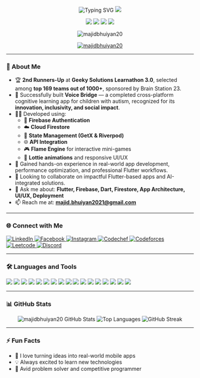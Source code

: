 <div align="center">
  
  <!-- Animated Welcome Text -->
  <img src="https://readme-typing-svg.herokuapp.com?font=Fira+Code&weight=700&size=35&duration=4000&pause=1000&color=00D4FF&center=true&vCenter=true&width=600&height=80&lines=✨+Welcome+to+my+Profile!;👋+Hi,+I'm+Majid+Bhuiyan;🚀+Flutter+Developer+Extraordinaire;💙+From+Beautiful+Bangladesh" alt="Typing SVG" />
  
  <!-- Animated Divider -->
  <img src="https://user-images.githubusercontent.com/73097560/115834477-dbab4500-a447-11eb-908a-139a6edaec5c.gif"/>
  
  <!-- Floating Badges -->
  <p>
    <img src="https://img.shields.io/badge/Flutter-%2302569B.svg?style=for-the-badge&logo=Flutter&logoColor=white" />
    <img src="https://img.shields.io/badge/Dart-%230175C2.svg?style=for-the-badge&logo=Dart&logoColor=white" />
    <img src="https://img.shields.io/badge/Mobile%20Apps-Passion%20Project-FF6B6B?style=for-the-badge" />
    <img src="https://img.shields.io/badge/Open%20Source-%20❤️-00FF00?style=for-the-badge" />
  </p>
  
</div>

<p align="center">
  <img src="https://komarev.com/ghpvc/?username=majidbhuiyan20&label=Profile%20views&color=0e75b6&style=flat" alt="majidbhuiyan20" />
</p>

<p align="center">
  <a href="https://github.com/ryo-ma/github-profile-trophy">
    <img src="https://github-profile-trophy.vercel.app/?username=majidbhuiyan20&theme=dracula&row=1&column=7" alt="majidbhuiyan20" />
  </a>
</p>

----------------

### 🚀 About Me

- 🏆 **2nd Runners-Up** at **Geeky Solutions Learnathon 3.0**, selected among **top 169 teams out of 1000+**, sponsored by Brain Station 23.
- 🧠 Successfully built **Voice Bridge** — a completed cross-platform cognitive learning app for children with autism, recognized for its **innovation, inclusivity, and social impact**.
- 👨‍💻 Developed using:
  - 🔐 **Firebase Authentication**
  - ☁️ **Cloud Firestore**
  - 🔄 **State Management (GetX & Riverpod)**
  - 🌐 **API Integration**
  - 🎮 **Flame Engine** for interactive mini-games
  - 🎨 **Lottie animations** and responsive UI/UX
- 💼 Gained hands-on experience in real-world app development, performance optimization, and professional Flutter workflows.
- 👯 Looking to collaborate on impactful Flutter-based apps and AI-integrated solutions.
- 💬 Ask me about: **Flutter, Firebase, Dart, Firestore, App Architecture, UI/UX, Deployment**
- 📫 Reach me at: **majid.bhuiyan2021@gmail.com**


---

### 🌐 Connect with Me

<p align="left">
  <a href="https://linkedin.com/in/majid-bhuiyan" target="_blank">
    <img src="https://img.shields.io/badge/LinkedIn-blue?logo=linkedin&logoColor=white" alt="LinkedIn" />
  </a>
  <a href="https://fb.com/mazidbhuiyan.mazidbhuiyan.9" target="_blank">
    <img src="https://img.shields.io/badge/Facebook-%231877F2.svg?logo=facebook&logoColor=white" alt="Facebook" />
  </a>
  <a href="https://instagram.com/majid_bhuiyan" target="_blank">
    <img src="https://img.shields.io/badge/Instagram-%23E4405F.svg?logo=instagram&logoColor=white" alt="Instagram" />
  </a>
  <a href="https://www.codechef.com/users/majid2011" target="_blank">
    <img src="https://img.shields.io/badge/Codechef-5B4638?logo=codechef&logoColor=white" alt="Codechef" />
  </a>
  <a href="https://codeforces.com/profile/majid2011" target="_blank">
    <img src="https://img.shields.io/badge/Codeforces-blue?logo=codeforces&logoColor=white" alt="Codeforces" />
  </a>
  <a href="https://www.leetcode.com/majid211" target="_blank">
    <img src="https://img.shields.io/badge/LeetCode-FFA116?logo=leetcode&logoColor=black" alt="Leetcode" />
  </a>
  <a href="https://discord.gg/_majid2011" target="_blank">
    <img src="https://img.shields.io/badge/Discord-7289DA?logo=discord&logoColor=white" alt="Discord" />
  </a>
</p>

----

### 🛠️ Languages and Tools

<p align="left">
  <img src="https://img.shields.io/badge/Dart-0175C2?style=for-the-badge&logo=dart&logoColor=white" />
  <img src="https://img.shields.io/badge/Flutter-02569B?style=for-the-badge&logo=flutter&logoColor=white" />
  <img src="https://img.shields.io/badge/Firebase-FFCA28?style=for-the-badge&logo=firebase&logoColor=black" />
  <img src="https://img.shields.io/badge/Android-3DDC84?style=for-the-badge&logo=android&logoColor=white" />
  <img src="https://img.shields.io/badge/Linux-FCC624?style=for-the-badge&logo=linux&logoColor=black" />
  <img src="https://img.shields.io/badge/Git-F05032?style=for-the-badge&logo=git&logoColor=white" />
  <img src="https://img.shields.io/badge/HTML5-E34F26?style=for-the-badge&logo=html5&logoColor=white" />
  <img src="https://img.shields.io/badge/CSS3-1572B6?style=for-the-badge&logo=css3&logoColor=white" />
  <img src="https://img.shields.io/badge/JavaScript-F7DF1E?style=for-the-badge&logo=javascript&logoColor=black" />
  <img src="https://img.shields.io/badge/Python-14354C?style=for-the-badge&logo=python&logoColor=white" />
  <img src="https://img.shields.io/badge/Kotlin-0095D5?style=for-the-badge&logo=kotlin&logoColor=white" />
  <img src="https://img.shields.io/badge/Java-ED8B00?style=for-the-badge&logo=java&logoColor=white" />
  <img src="https://img.shields.io/badge/C/C++-00599C?style=for-the-badge&logo=c&logoColor=white" />
  <img src="https://img.shields.io/badge/MySQL-00000F?style=for-the-badge&logo=mysql&logoColor=white" />
  <img src="https://img.shields.io/badge/Figma-F24E1E?style=for-the-badge&logo=figma&logoColor=white" />
  <img src="https://img.shields.io/badge/Postman-FF6C37?style=for-the-badge&logo=postman&logoColor=white" />
  <img src="https://img.shields.io/badge/Tensorflow-FF6F00?style=for-the-badge&logo=tensorflow&logoColor=white" />
</p>

---

### 📊 GitHub Stats

<p align="center">
  <img src="https://github-readme-stats.vercel.app/api?username=majidbhuiyan20&show_icons=true&theme=tokyonight" alt="majidbhuiyan20 GitHub Stats" />
  <img src="https://github-readme-stats.vercel.app/api/top-langs/?username=majidbhuiyan20&layout=compact&theme=tokyonight" alt="Top Languages" />
  <img src="https://github-readme-streak-stats.herokuapp.com/?user=majidbhuiyan20&theme=tokyonight&hide_title=true" alt="GitHub Streak" />
</p>

---

### ⚡ Fun Facts

- 🎯 I love turning ideas into real-world mobile apps
- 💡 Always excited to learn new technologies
- 🧠 Avid problem solver and competitive programmer
